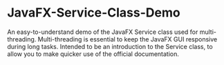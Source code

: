 # JavaFX-Service-Class-Demo
An easy-to-understand demo of the JavaFX Service class used for multi-threading.  Multi-threading is essential to keep the JavaFX GUI responsive during long tasks.  Intended to be an introduction to the Service class, to allow you to make quicker use of the official documentation.
